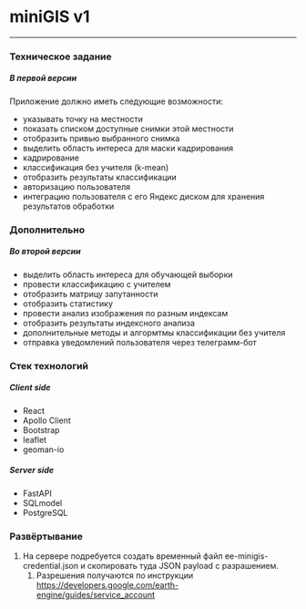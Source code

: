 # miniGIS v1

---

### Техническое задание
##### В первой версии
Приложение должно иметь следующие возможности:

- указывать точку на местности
- показать списком доступные снимки этой местности
- отобразить привью выбранного снимка
- выделить область интереса для маски кадрирования
- кадрирование
- классификация без учителя (k-mean)
- отобразить результаты классификации
- авторизацию пользователя
- интеграцию пользователя с его Яндекс диском для хранения результатов обработки

### Дополнительно
##### Во второй версии
- выделить область интереса для обучающей выборки
- провести классификацию с учителем
- отобразить матрицу запутанности
- отобразить статистику
- провести анализ изображения по разным индексам
- отобразить результаты индексного анализа
- дополнительные методы и алгормтмы классификации без учителя
- отправка уведомлений пользователя через телеграмм-бот

### Стек технологий

##### Client side
- React
- Apollo Client
- Bootstrap
- leaflet
- geoman-io

##### Server side
- FastAPI
- SQLmodel
- PostgreSQL






### Развёртывание
1. На сервере подребуется создать временный файл ee-minigis-credential.json и скопировать туда JSON payload с разрашением.
   1. Разрешения получаются по инструкции https://developers.google.com/earth-engine/guides/service_account